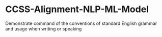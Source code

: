 # CCSS-Alignment-NLP-ML-Model
Demonstrate command of the conventions of standard English grammar and usage when writing or speaking
